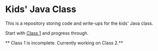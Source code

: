 # Kids' Java Class

This is a repository storing code and write-ups for the kids' Java class.

Start with [Class 1](class_01) and progress through.

** Class 1 is incomplete. Currently working on Class 2.**
